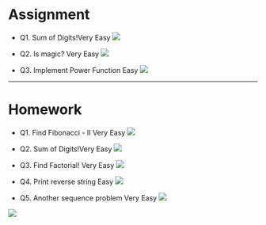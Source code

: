 # Assignment
 
- Q1. Sum of Digits!Very Easy [![](https://img.shields.io/badge/-EASY-green)]()

- Q2. Is magic? Very Easy [![](https://img.shields.io/badge/-EASY-green)]()

- Q3. Implement Power Function Easy [![](https://img.shields.io/badge/-EASY-green)]() 


*** 

# Homework
 
 
- Q1. Find Fibonacci - II Very Easy [![](https://img.shields.io/badge/-EASY-green)]()

- Q2. Sum of Digits!Very Easy [![](https://img.shields.io/badge/-EASY-green)]()

- Q3. Find Factorial! Very Easy [![](https://img.shields.io/badge/-EASY-green)]()

- Q4. Print reverse string Easy [![](https://img.shields.io/badge/-EASY-green)]()

- Q5. Another sequence problem Very Easy [![](https://img.shields.io/badge/-EASY-green)]()


[![](https://img.shields.io/badge/github-blue?style=for-the-badge)](https://github.com/pashmash372)

 ~~~~~~~~